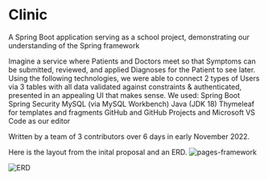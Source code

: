 # Clinic
A Spring Boot application serving as a school project, demonstrating our understanding of the Spring framework


Imagine a service where Patients and Doctors meet so that Symptoms can be submitted, reviewed, and applied Diagnoses for the Patient to see later.
Using the following technologies, we were able to connect 2 types of Users via 3 tables with all data validated against constraints & authenticated, presented in an appealing UI that makes sense.
We used:
Spring Boot
Spring Security
MySQL (via MySQL Workbench)
Java (JDK 18)
Thymeleaf for templates and fragments
GitHub and GitHub Projects
and Microsoft VS Code as our editor

Written by a team of 3 contributors over 6 days in early November 2022.

Here is the layout from the inital proposal and an ERD.
![pages-framework](https://user-images.githubusercontent.com/86622794/200407416-2df42ed0-1673-4203-a2bd-3ec8fed151a9.png)

![ERD](https://user-images.githubusercontent.com/86622794/200407718-15101e9a-a36c-4748-ab38-2e5fc6bc72e6.png)
